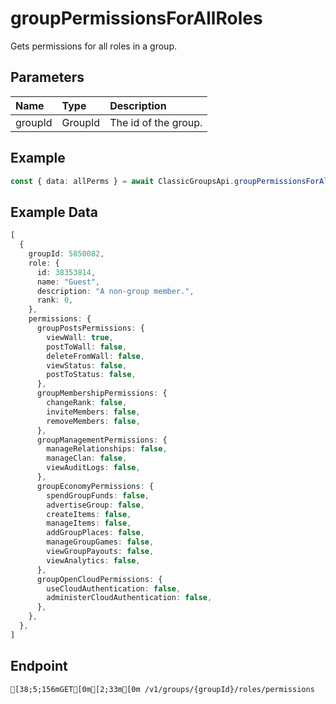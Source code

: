 
# groupPermissionsForAllRoles
Gets permissions for all roles in a group.


## Parameters
| Name    | Type    | Description          |
| :------ | :------ | :------------------- |
| groupId | GroupId | The id of the group. |



## Example
```ts copy showLineNumbers
const { data: allPerms } = await ClassicGroupsApi.groupPermissionsForAllRoles({ groupId: 5850082 }); 
```


## Example Data
```ts copy showLineNumbers
[
  {
    groupId: 5850082,
    role: {
      id: 38353814,
      name: "Guest",
      description: "A non-group member.",
      rank: 0,
    },
    permissions: {
      groupPostsPermissions: {
        viewWall: true,
        postToWall: false,
        deleteFromWall: false,
        viewStatus: false,
        postToStatus: false,
      },
      groupMembershipPermissions: {
        changeRank: false,
        inviteMembers: false,
        removeMembers: false,
      },
      groupManagementPermissions: {
        manageRelationships: false,
        manageClan: false,
        viewAuditLogs: false,
      },
      groupEconomyPermissions: {
        spendGroupFunds: false,
        advertiseGroup: false,
        createItems: false,
        manageItems: false,
        addGroupPlaces: false,
        manageGroupGames: false,
        viewGroupPayouts: false,
        viewAnalytics: false,
      },
      groupOpenCloudPermissions: {
        useCloudAuthentication: false,
        administerCloudAuthentication: false,
      },
    },
  },
] 
```


## Endpoint
```ansi
[38;5;156mGET[0m[2;33m[0m /v1/groups/{groupId}/roles/permissions
```
  